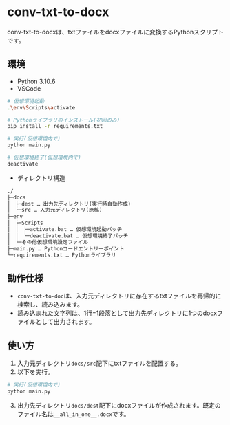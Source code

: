 # conv-txt-to-docx

conv-txt-to-docxは、txtファイルをdocxファイルに変換するPythonスクリプトです。

## 環境

- Python 3.10.6
- VSCode

```sh
# 仮想環境起動
.\env\Scripts\activate

# Pythonライブラリのインストール(初回のみ)
pip install -r requirements.txt

# 実行(仮想環境内で)
python main.py

# 仮想環境終了(仮想環境内で)
deactivate
```

- ディレクトリ構造

```txt
./
├─docs
│　├─dest … 出力先ディレクトリ(実行時自動作成)
│　└─src … 入力元ディレクトリ(原稿)
├─env
│　├─Scripts
│　│　├─activate.bat … 仮想環境起動バッチ
│　│　└─deactivate.bat … 仮想環境終了バッチ
│　└─その他仮想環境設定ファイル
├─main.py … Pythonコードエントリーポイント
└─requirements.txt … Pythonライブラリ
```

## 動作仕様

- `conv-txt-to-doc`は、入力元ディレクトリに存在するtxtファイルを再帰的に検索し、読み込みます。
- 読み込まれた文字列は、1行=1段落として出力先ディレクトリに1つのdocxファイルとして出力されます。

## 使い方

1. 入力元ディレクトリ`docs/src`配下にtxtファイルを配置する。
2. 以下を実行。

```sh
# 実行(仮想環境内で)
python main.py
```

3. 出力先ディレクトリ`docs/dest`配下にdocxファイルが作成されます。既定のファイル名は`__all_in_one__.docx`です。
